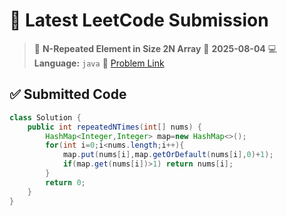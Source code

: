 # 🧠 Latest LeetCode Submission

> 📌 **N-Repeated Element in Size 2N Array**
> 📅 **2025-08-04**
> 💻 **Language:** `java`
> 🔗 [Problem Link](https://leetcode.com/problems/n-repeated-element-in-size-2n-array/)

## ✅ Submitted Code

```java
class Solution {
    public int repeatedNTimes(int[] nums) {
        HashMap<Integer,Integer> map=new HashMap<>();
        for(int i=0;i<nums.length;i++){
            map.put(nums[i],map.getOrDefault(nums[i],0)+1);
            if(map.get(nums[i])>1) return nums[i];
        }
        return 0;
    }
}
```

<!-- Updated: 2025-08-04 21:59:22.731382 -->
